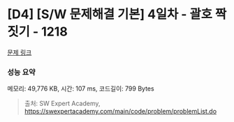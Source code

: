 # [D4] [S/W 문제해결 기본] 4일차 - 괄호 짝짓기 - 1218 

[문제 링크](https://swexpertacademy.com/main/code/problem/problemDetail.do?contestProbId=AV14eWb6AAkCFAYD) 

### 성능 요약

메모리: 49,776 KB, 시간: 107 ms, 코드길이: 799 Bytes



> 출처: SW Expert Academy, https://swexpertacademy.com/main/code/problem/problemList.do